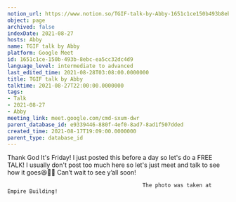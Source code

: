 ```yaml
---
notion_url: https://www.notion.so/TGIF-talk-by-Abby-1651c1ce150b493b8ebcea5cc32dc4d9
object: page
archived: false
indexDate: 2021-08-27
hosts: Abby
name: TGIF talk by Abby
platform: Google Meet
id: 1651c1ce-150b-493b-8ebc-ea5cc32dc4d9
language_level: intermediate to advanced
last_edited_time: 2021-08-28T03:08:00.0000000
title: TGIF talk by Abby
talktime: 2021-08-27T22:00:00.0000000
tags:
- Talk
- 2021-08-27
- Abby
meeting_link: meet.google.com/cmd-sxum-dwr
parent_database_id: e9339446-880f-4ef0-8ad7-8ad1f507dded
created_time: 2021-08-17T19:09:00.0000000
parent_type: database_id
---
```




Thank God It's Friday! I just posted this before a day so let's do a FREE TALK!
I usually don't post too much here so let's just meet and talk to see how it goes😆👍🏻
Can’t wait to see y’all soon!



                                               The photo was taken at Empire Building!











